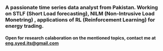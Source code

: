 <h3 align="left"> A passionate time series data analyst from Pakistan. Working on STLF (Short Load forecasting), NILM (Non-Intrusive Load Monetring) , applications of RL (Reinforcement Learning) for energy trading.</h3>
<h4 align="left"> Open for research calaboration on the mentioned topics, contact me at <a href="https://mail.google.com/mail/u/2/">eng.syed.its@gmail.com</a>
<!---
SyedHasnat/SyedHasnat is a ✨ special ✨ repository because its `README.md` (this file) appears on your GitHub profile.
You can click the Preview link to take a look at your changes.
--->
